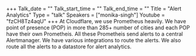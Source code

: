 +++
Talk_date = ""
Talk_start_time = ""
Talk_end_time = ""
Title = "Alert Analytics"
Type = "talk"
Speakers = ["monika-singh"]
Youtube = "fzCH8Tz4aqU"
+++
At Cloudflare, we use Prometheus heavily. We have point of presence (POP) in more than 285+ number of cities and each POP have their own Prometheis. All these Prometheis send alerts to a central Alertmanager. We have various integrations to route the alerts. We also route all the alerts to a datastore for alert analytics.
